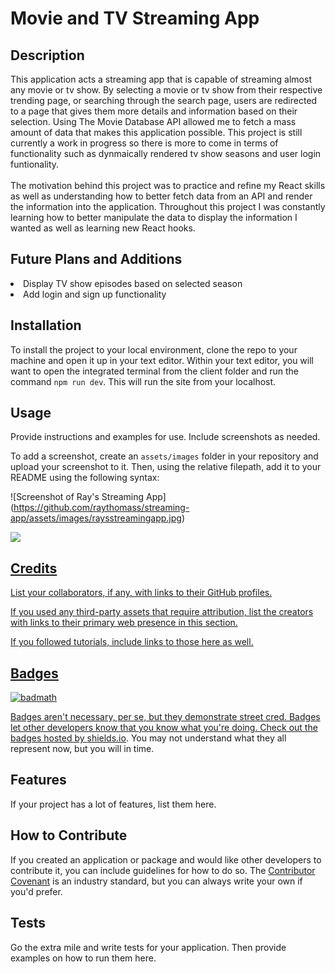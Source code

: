 # Movie and TV Streaming App

## Description

This application acts a streaming app that is capable of streaming almost any movie or tv show. By selecting a movie or tv show from their respective trending page, or searching through the search page, users are redirected to a page that gives them more details and information based on their selection. Using The Movie Database API allowed me to fetch a mass amount of data that makes this application possible. This project is still currently a work in progress so there is more to come in terms of functionality such as dynmaically rendered tv show seasons and user login funtionality. 
<br/>
<br/>
The motivation behind this project was to practice and refine my React skills as well as understanding how to better fetch data from an API and render the information into the application. Throughout this project I was constantly learning how to better manipulate the data to display the information I wanted as well as learning new React hooks.

## Future Plans and Additions

<li>Display TV show episodes based on selected season</li>
<li>Add login and sign up functionality</li>

## Installation

To install the project to your local environment, clone the repo to your machine and open it up in your text editor. Within your text editor, you will want to open the integrated terminal from the client folder and run the command `npm run dev`. This will run the site from your localhost.

## Usage

Provide instructions and examples for use. Include screenshots as needed.

To add a screenshot, create an `assets/images` folder in your repository and upload your screenshot to it. Then, using the relative filepath, add it to your README using the following syntax:

![Screenshot of Ray's Streaming App] (https://github.com/raythomass/streaming-app/assets/images/raysstreamingapp.jpg)

<a href="https://raysstreamingapp.netlify.app/" />
<img src="https://github.com/raythomass/streaming-app/assets/images/raysstreamingapp.jpg" />

## Credits

List your collaborators, if any, with links to their GitHub profiles.

If you used any third-party assets that require attribution, list the creators with links to their primary web presence in this section.

If you followed tutorials, include links to those here as well.

## Badges

![badmath](https://img.shields.io/github/languages/top/lernantino/badmath)

Badges aren't necessary, per se, but they demonstrate street cred. Badges let other developers know that you know what you're doing. Check out the badges hosted by [shields.io](https://shields.io/). You may not understand what they all represent now, but you will in time.

## Features

If your project has a lot of features, list them here.

## How to Contribute

If you created an application or package and would like other developers to contribute it, you can include guidelines for how to do so. The [Contributor Covenant](https://www.contributor-covenant.org/) is an industry standard, but you can always write your own if you'd prefer.

## Tests

Go the extra mile and write tests for your application. Then provide examples on how to run them here.
